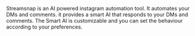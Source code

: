 Streamsnap is an AI powered instagram automation tool. It automates your DMs and comments. it provides a smart AI that responds to your DMs and comments. The Smart AI is customizable and you can set the behaviour according to your preferences. 
